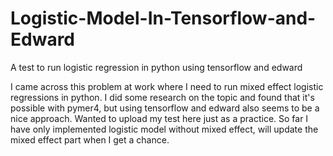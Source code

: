 # Logistic-Model-In-Tensorflow-and-Edward
A test to run logistic regression in python using tensorflow and edward

I came across this problem at work where I need to run mixed effect logistic regressions in python. I did some research on the topic and found that it's possible with pymer4, but using tensorflow and edward also seems to be a nice approach. Wanted to upload my test here just as a practice. So far I have only implemented logistic model without mixed effect, will update the mixed effect part when I get a chance.
